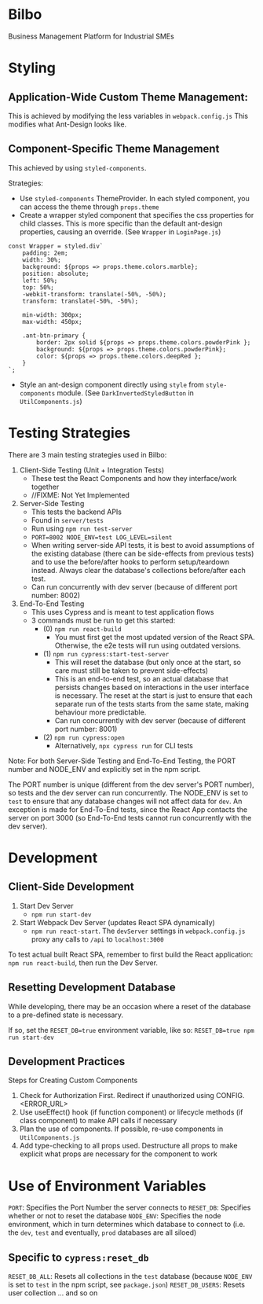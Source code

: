 # Bilbo
Business Management Platform for Industrial SMEs

# Styling 
## Application-Wide Custom Theme Management:
This is achieved by modifying the less variables in `webpack.config.js`
This modifies what Ant-Design looks like.

## Component-Specific Theme Management
This achieved by using `styled-components`.

Strategies:
- Use `styled-components` ThemeProvider. In each styled component, 
you can access the theme through `props.theme`
- Create a wrapper styled component that specifies the css properties
for child classes. This is more specific than the default ant-design
properties, causing an override. (See `Wrapper` in `LoginPage.js`)

```
const Wrapper = styled.div`
    padding: 2em;
    width: 30%;
    background: ${props => props.theme.colors.marble};
    position: absolute;
    left: 50%;
    top: 50%;
    -webkit-transform: translate(-50%, -50%);
    transform: translate(-50%, -50%);

    min-width: 300px;
    max-width: 450px;

    .ant-btn-primary {
        border: 2px solid ${props => props.theme.colors.powderPink };
        background: ${props => props.theme.colors.powderPink};
        color: ${props => props.theme.colors.deepRed };
    }
`;
```

- Style an ant-design component directly using `style` from
`style-components` module. (See `DarkInvertedStyledButton` in
`UtilComponents.js`)


# Testing Strategies
There are 3 main testing strategies used in Bilbo: 
1. Client-Side Testing (Unit + Integration Tests)
    - These test the React Components and how they interface/work together
    - //FIXME: Not Yet Implemented
2. Server-Side Testing
    - This tests the backend APIs
    - Found in `server/tests`
    - Run using `npm run test-server`
    - `PORT=8002 NODE_ENV=test LOG_LEVEL=silent`
    - When writing server-side API tests, it is best to avoid assumptions
    of the existing database (there can be side-effects from previous tests)
    and to use the before/after hooks to perform setup/teardown instead. Always
    clear the database's collections before/after each test.
    - Can run concurrently with dev server (because of different port
    number: 8002)
3. End-To-End Testing
    - This uses Cypress and is meant to test application flows
    - 3 commands must be run to get this started:
        - (0) `npm run react-build`
            - You must first get the most updated version of the React
            SPA. Otherwise, the e2e tests will run using outdated versions.
        - (1) `npm run cypress:start-test-server`
            - This will reset the database (but only once at the start, 
            so care must still be taken to prevent side-effects)
            - This is an end-to-end test, so an actual database that persists
            changes based on interactions in the user interface is necessary.
            The reset at the start is just to ensure that each separate
            run of the tests starts from the same state, making behaviour
            more predictable.
            - Can run concurrently with dev server (because of different
            port number: 8001)
        - (2) `npm run cypress:open`
            - Alternatively, `npx cypress run` for CLI tests

Note:
For both Server-Side Testing and End-To-End Testing, the PORT number and
NODE_ENV and explicitly set in the npm script. 

The PORT number is unique (different from the dev server's PORT number), 
so tests and the dev server can run concurrently. The NODE_ENV is set to
`test` to ensure that any database changes will not affect data for `dev`.
An exception is made for End-To-End tests, since the React App contacts
the server on port 3000 (so End-To-End tests cannot run concurrently
with the dev server).

# Development
## Client-Side Development
1. Start Dev Server
    - `npm run start-dev`
2. Start Webpack Dev Server (updates React SPA dynamically)
    - `npm run react-start`. The `devServer` settings in
    `webpack.config.js` proxy any calls to `/api` to `localhost:3000`

To test actual built React SPA, remember to first build the React
application: `npm run react-build`, then run the Dev Server.

## Resetting Development Database
While developing, there may be an occasion where a reset of the database
to a pre-defined state is necessary.

If so, set the `RESET_DB=true` environment variable, like so:
`RESET_DB=true npm run start-dev`

## Development Practices
Steps for Creating Custom Components
1. Check for Authorization First. Redirect if unauthorized 
using CONFIG.<ERROR_URL>
2. Use useEffect() hook (if function component) or lifecycle 
methods (if class component) to make API calls if necessary
3. Plan the use of components. If possible, re-use components
in `UtilComponents.js`
4. Add type-checking to all props used. Destructure all props
to make explicit what props are necessary for the component 
to work

# Use of Environment Variables
`PORT`: Specifies the Port Number the server connects to
`RESET_DB`: Specifies whether or not to reset the database
`NODE_ENV`: Specifies the node environment, which in turn determines which database to connect to (i.e. the `dev`, `test` and eventually, `prod` databases
are all siloed)

## Specific to `cypress:reset_db`
`RESET_DB_ALL`: Resets all collections in the `test` database (because `NODE_ENV` is set to `test` in the npm script, see `package.json`)
`RESET_DB_USERS`: Resets user collection
... and so on